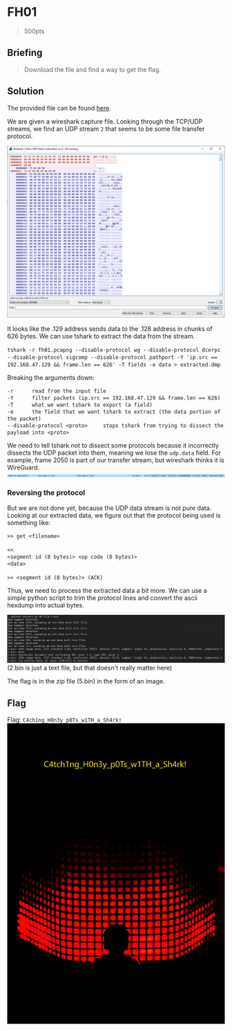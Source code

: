 # FH01
> 500pts

## Briefing
> Download the file and find a way to get the flag.

## Solution
The provided file can be found [here](fh01.zip).

We are given a wireshark capture file. Looking through the TCP/UDP streams, we find an UDP stream `2` that seems to be some file transfer protocol.

![Wireshark Stream](stream.png)

It looks like the .129 address sends data to the .128 address in chunks of 626 bytes. We can use tshark to extract the data from the stream.

`tshark -r fh01.pcapng --disable-protocol wg --disable-protocol dcerpc --disable-protocol sigcomp --disable-protocol pathport -Y 'ip.src == 192.168.47.129 && frame.len == 626' -T fields -e data > extracted.dmp`

Breaking the arguments down:
```
-r      read from the input file
-Y      filter packets (ip.src == 192.168.47.129 && frame.len == 626)
-T      what we want tshark to export (a field)
-e      the field that we want tshark to extract (the data portion of the packet)
--disable-protocol <proto>     stops tshark from trying to dissect the payload into <proto>
```
We need to tell tshark not to dissect some protocols because it incorrectly dissects the UDP packet into them, meaning we lose the `udp.data` field. For example, frame 2050 is part of our transfer stream, but wireshark thinks it is WireGuard.
![Incorrectly dissected packet](wireguard.png)

### Reversing the protocol
But we are not done yet, because the UDP data stream is not pure data. Looking at our extracted data, we figure out that the protocol being used is something like:
```
>> get <filename>

<< 
<segment id (8 bytes)> <op code (8 bytes)>
<data>

>> <segment id (8 bytes)> (ACK)
```
Thus, we need to process the extracted data a bit more. We can use a simple python script to trim the protocol lines and convert the ascii hexdump into actual bytes.

![Extracted files](extracted.png)
(2.bin is just a text file, but that doesn't really matter here)

The flag is in the zip file (5.bin) in the form of an image.

## Flag
Flag: `C4ch1ng_H0n3y_p0Ts_w1TH_a_Sh4rk!`
![Flag](flag.jpg)
